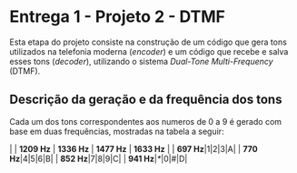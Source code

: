 # Entrega 1 - Projeto 2 - DTMF

Esta etapa do projeto consiste na construção de um código que gera tons utilizados na telefonia moderna (<i>encoder</i>) e um código que recebe e salva esses tons (<i>decoder</i>), utilizando o sistema <i>Dual-Tone Multi-Frequency</i> (DTMF).

## Descrição da geração e da frequência dos tons

Cada um dos tons correspondentes aos numeros de 0 a 9 é gerado com base em duas frequências, mostradas na tabela a seguir:

| <b></b> | <b>1209 Hz</b> | <b>1336 Hz</b> | <b>1477 Hz</b>   | <b>1633 Hz</b>   |
| <b>697 Hz</b>|1|2|3|A|
| <b>770 Hz</b>|4|5|6|B|
| <b>852 Hz</b>|7|8|9|C|
| <b>941 Hz</b>|<i>*</i>|0|#|D|
